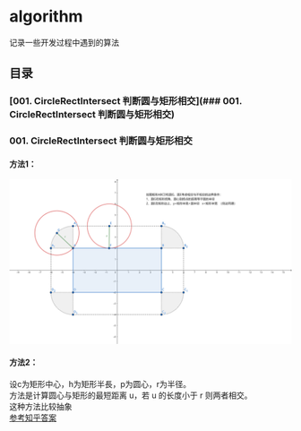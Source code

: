 # algorithm
记录一些开发过程中遇到的算法
## 目录 <br>
### [001. CircleRectIntersect  判断圆与矩形相交](### 001. CircleRectIntersect  判断圆与矩形相交)


### 001. CircleRectIntersect  判断圆与矩形相交<br>
#### 方法1：<br>
![image](Assets/001CircleRectIntersect/geogebra-export.png)
  
#### 方法2：<br>
设c为矩形中心，h为矩形半長，p为圆心，r为半径。<br>
方法是计算圆心与矩形的最短距离 u，若 u 的长度小于 r 则两者相交。<br>
这种方法比较抽象<br>
[参考知乎答案](https://www.zhihu.com/question/24251545) <br>
